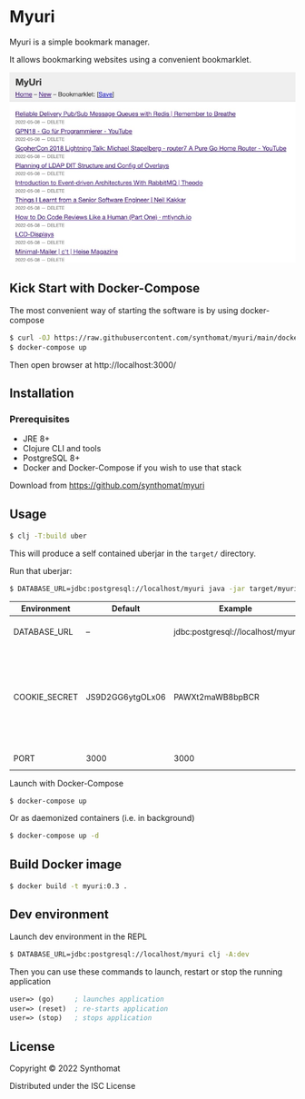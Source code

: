# Myuri
Myuri is a simple bookmark manager.

It allows bookmarking websites using a convenient bookmarklet.

![Version 0.2](doc/screenshots/myuri_0.2.jpeg)

## Kick Start with Docker-Compose
The most convenient way of starting the software is by using docker-compose
```bash
$ curl -OJ https://raw.githubusercontent.com/synthomat/myuri/main/docker-compose.yml
$ docker-compose up
```
Then open browser at http://localhost:3000/

## Installation
### Prerequisites
* JRE 8+
* Clojure CLI and tools
* PostgreSQL 8+
* Docker and Docker-Compose if you wish to use that stack

Download from https://github.com/synthomat/myuri

## Usage
```bash
$ clj -T:build uber
```

This will produce a self contained uberjar in the `target/` directory.

Run that uberjar:
```bash
$ DATABASE_URL=jdbc:postgresql://localhost/myuri java -jar target/myuri-0.3.jar
```

| Environment   | Default          | Example                           | Explanation                                                                                             |
|---------------|------------------|-----------------------------------|---------------------------------------------------------------------------------------------------------|
| DATABASE_URL  | –                | jdbc:postgresql://localhost/myuri | Database connection string                                                                              |
| COOKIE_SECRET | JS9D2GG6ytgOLx06 | PAWXt2maWB8bpBCR                  | 16-bytes encryption key for the Cookie Session store. **This is critical** – please change the default! |
| PORT          | 3000             | 3000                              | Web App HTTP Port                                                                                       |




Launch with Docker-Compose

```bash
$ docker-compose up
```

Or as daemonized containers (i.e. in background) 
```bash
$ docker-compose up -d
```

## Build Docker image
```bash
$ docker build -t myuri:0.3 .
```

## Dev environment

Launch dev environment in the REPL
```bash
$ DATABASE_URL=jdbc:postgresql://localhost/myuri clj -A:dev
```

Then you can use these commands to launch, restart or stop the running application

```clojure
user=> (go)     ; launches application
user=> (reset)  ; re-starts application
user=> (stop)   ; stops application
```

## License

Copyright © 2022 Synthomat

Distributed under the ISC License
